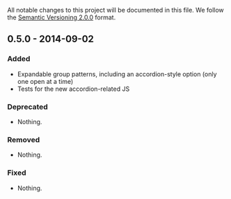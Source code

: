 All notable changes to this project will be documented in this file.
We follow the [Semantic Versioning 2.0.0](http://semver.org/) format.


## 0.5.0 - 2014-09-02

### Added
- Expandable group patterns, including an accordion-style option
  (only one open at a time)
- Tests for the new accordion-related JS

### Deprecated
- Nothing.

### Removed
- Nothing.

### Fixed
- Nothing.
